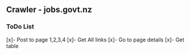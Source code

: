 ## Crawler - jobs.govt.nz

### ToDo List

[x]- Post to page 1,2,3,4
[x]- Get All links
[x]- Go to page details
[x]- Get table 
